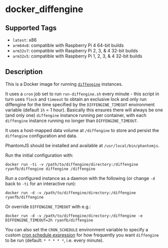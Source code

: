 # docker_diffengine

## Supported Tags

  * `latest`: x86
  * `arm64v8`: compatible with Raspberry Pi 4 64-bit builds
  * `arm32v7`: compatible with Raspberry Pi 2, 3, & 4 32-bit builds
  * `arm32v5`: compatible with Raspberry Pi 1, 2, 3, & 4 32-bit builds

## Description

This is a Docker image for running [`diffengine`](https://github.com/docnow/diffengine) instances.

It uses a `cron` job set to run `run-diffengine.sh` every minute - this script in turn uses `flock` and `timeout` to obtain an exclusive lock and only run diffengine for the time specified by the `DIFFENGINE_TIMEOUT` environment variable (default `1h` = 1 hour). Basically this ensures there will always be one (and only one) `diffengine` instance running per container, with each `diffengine` instance running no longer than `DIFFENGINE_TIMEOUT`.

It uses a host-mapped data volume at `/diffengine` to store and persist the `diffengine` configuration and data.

PhantomJS should be installed and available at `/usr/local/bin/phantomjs`.

Run the initial configuration with:

    docker run -ti -v /path/to/diffengine/directory:/diffengine ryanfb/diffengine diffengine /diffengine


Run a configured instance as a daemon with the following (or change `-d` back to `-ti` for an interactive run):

    docker run -d -v /path/to/diffengine/directory:/diffengine ryanfb/diffengine


Or override `DIFFENGINE_TIMEOUT` with e.g.:

    docker run -d -v /path/to/diffengine/directory:/diffengine -e DIFFENGINE_TIMEOUT=2h ryanfb/diffengine

You can also set the `CRON_SCHEDULE` environment variable to specify a custom [cron schedule expression](https://crontab.guru/) for how frequently you want `diffengine` to be run (default: `* * * * *`, i.e. every minute).


